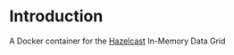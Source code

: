 Introduction
============

A Docker container for the [Hazelcast](http://www.gridgain.org/) In-Memory Data Grid
